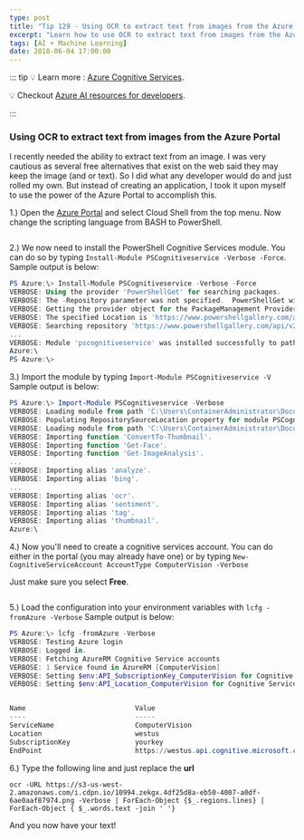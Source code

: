 ```yaml
---
type: post
title: "Tip 129 - Using OCR to extract text from images from the Azure Portal"
excerpt: "Learn how to use OCR to extract text from images from the Azure Portal"
tags: [AI + Machine Learning]
date: 2018-06-04 17:00:00
---
```


::: tip
:bulb: Learn more : [Azure Cognitive Services](https://docs.microsoft.com/azure/cognitive-services?WT.mc_id=docs-azuredevtips-azureappsdev).

:bulb: Checkout [Azure AI resources for developers](https://azure.microsoft.com/en-us/overview/ai-platform/dev-resources/?WT.mc_id=docs-azuredevtips-azureappsdev).

:::

### Using OCR to extract text from images from the Azure Portal

I recently needed the ability to extract text from an image. I was very cautious as several free alternatives that exist on the web said they may keep the image (and or text). So I did what any developer would do and just rolled my own. But instead of creating an application, I took it upon myself to use the power of the Azure Portal to accomplish this.

1.) Open the [Azure Portal](www.portal.azure.com) and select Cloud Shell from the top menu. Now change the scripting language from BASH to PowerShell.

<img :src="$withBase('/files/powershell1.png')">

2.) We now need to install the PowerShell Cognitive Services module. You can do so by typing `Install-Module PSCognitiveservice -Verbose -Force`. Sample output is below:

```powershell
PS Azure:\> Install-Module PSCognitiveservice -Verbose -Force
VERBOSE: Using the provider 'PowerShellGet' for searching packages.
VERBOSE: The -Repository parameter was not specified.  PowerShellGet will use all of the registered repositories.
VERBOSE: Getting the provider object for the PackageManagement Provider 'NuGet'.
VERBOSE: The specified Location is 'https://www.powershellgallery.com/api/v2/' and PackageManagementProvider is 'NuGet'.
VERBOSE: Searching repository 'https://www.powershellgallery.com/api/v2/FindPackagesById()?id='PSCognitiveservice'' for ''.
...
VERBOSE: Module 'pscognitiveservice' was installed successfully to path 'C:\Users\ContainerAdministrator\Documents\WindowsPowerShell\Modules\pscognitiveservice\0.3.5'.
Azure:\
PS Azure:\>
```

3.) Import the module by typing `Import-Module PSCognitiveservice -V` Sample output is below:

```powershell
PS Azure:\> Import-Module PSCognitiveservice -Verbose
VERBOSE: Loading module from path 'C:\Users\ContainerAdministrator\Documents\WindowsPowerShell\Modules\PSCognitiveservice\0.3.5\PSCognitiveservice.psd1'.
VERBOSE: Populating RepositorySourceLocation property for module PSCognitiveservice.
VERBOSE: Loading module from path 'C:\Users\ContainerAdministrator\Documents\WindowsPowerShell\Modules\PSCognitiveservice\0.3.5\PSCognitiveService.psm1'.
VERBOSE: Importing function 'ConvertTo-Thumbnail'.
VERBOSE: Importing function 'Get-Face'.
VERBOSE: Importing function 'Get-ImageAnalysis'.
...
VERBOSE: Importing alias 'analyze'.
VERBOSE: Importing alias 'bing'.
...
VERBOSE: Importing alias 'ocr'.
VERBOSE: Importing alias 'sentiment'.
VERBOSE: Importing alias 'tag'.
VERBOSE: Importing alias 'thumbnail'.
Azure:\
```

4.) Now you'll need to create a cognitive services account. You can do either in the portal (you may already have one) or by typing `New-CognitiveServiceAccount AccountType ComputerVision -Verbose`

Just make sure you select **Free**.

<img :src="$withBase('/files/powershell2.png')">

5.) Load the configuration into your environment variables with `lcfg -fromAzure -Verbose` Sample output is below:

```powershell
PS Azure:\> lcfg -fromAzure -Verbose
VERBOSE: Testing Azure login
VERBOSE: Logged in.
VERBOSE: Fetching AzureRM Cognitive Service accounts
VERBOSE: 1 Service found in AzureRM [ComputerVision]
VERBOSE: Setting $env:API_SubscriptionKey_ComputerVision for Cognitive Service: ComputerVision
VERBOSE: Setting $env:API_Location_ComputerVision for Cognitive Service: ComputerVision


Name                           Value
----                           -----
ServiceName                    ComputerVision
Location                       westus
SubscriptionKey                yourkey
EndPoint                       https://westus.api.cognitive.microsoft.com/vision/v1.0
```

6.) Type the following line and just replace the **url**

`ocr -URL https://s3-us-west-2.amazonaws.com/i.cdpn.io/10994.zekgx.4df25d8a-eb50-4007-a0df-6ae0aaf87974.png -Verbose | ForEach-Object {$_.regions.lines} | ForEach-Object { $_.words.text -join ' '}`

And you now have your text!
